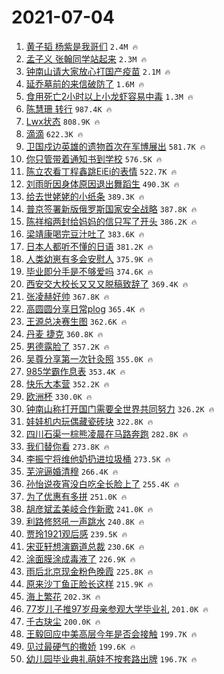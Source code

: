 # 2021-07-04

1. [黄子韬 杨紫是我哥们](https://s.weibo.com/weibo?q=%E9%BB%84%E5%AD%90%E9%9F%AC%20%E6%9D%A8%E7%B4%AB%E6%98%AF%E6%88%91%E5%93%A5%E4%BB%AC&Refer=top) `2.4M 🔥`
1. [孟子义 张翰同学站起来](https://s.weibo.com/weibo?q=%E5%AD%9F%E5%AD%90%E4%B9%89%20%E5%BC%A0%E7%BF%B0%E5%90%8C%E5%AD%A6%E7%AB%99%E8%B5%B7%E6%9D%A5&Refer=top) `2.3M 🔥`
1. [钟南山请大家放心打国产疫苗](https://s.weibo.com/weibo?q=%23%E9%92%9F%E5%8D%97%E5%B1%B1%E8%AF%B7%E5%A4%A7%E5%AE%B6%E6%94%BE%E5%BF%83%E6%89%93%E5%9B%BD%E4%BA%A7%E7%96%AB%E8%8B%97%23&Refer=top) `2.1M 🔥`
1. [延乔墓前的来信破防了](https://s.weibo.com/weibo?q=%23%E5%BB%B6%E4%B9%94%E5%A2%93%E5%89%8D%E7%9A%84%E6%9D%A5%E4%BF%A1%E7%A0%B4%E9%98%B2%E4%BA%86%23&Refer=top) `1.6M 🔥`
1. [食用死亡2小时以上小龙虾容易中毒](https://s.weibo.com/weibo?q=%23%E9%A3%9F%E7%94%A8%E6%AD%BB%E4%BA%A12%E5%B0%8F%E6%97%B6%E4%BB%A5%E4%B8%8A%E5%B0%8F%E9%BE%99%E8%99%BE%E5%AE%B9%E6%98%93%E4%B8%AD%E6%AF%92%23&Refer=top) `1.3M 🔥`
1. [陈慧珊 转行](https://s.weibo.com/weibo?q=%E9%99%88%E6%85%A7%E7%8F%8A%20%E8%BD%AC%E8%A1%8C&Refer=top) `987.4K 🔥`
1. [Lwx状态](https://s.weibo.com/weibo?q=%23Lwx%E7%8A%B6%E6%80%81%23&Refer=top) `808.9K 🔥`
1. [滴滴](https://s.weibo.com/weibo?q=%23%E6%BB%B4%E6%BB%B4%23&Refer=top) `622.3K 🔥`
1. [卫国戍边英雄的遗物首次在军博展出](https://s.weibo.com/weibo?q=%E5%8D%AB%E5%9B%BD%E6%88%8D%E8%BE%B9%E8%8B%B1%E9%9B%84%E7%9A%84%E9%81%97%E7%89%A9%E9%A6%96%E6%AC%A1%E5%9C%A8%E5%86%9B%E5%8D%9A%E5%B1%95%E5%87%BA&Refer=top) `581.7K 🔥`
1. [你只管带着通知书到学校](https://s.weibo.com/weibo?q=%23%E4%BD%A0%E5%8F%AA%E7%AE%A1%E5%B8%A6%E7%9D%80%E9%80%9A%E7%9F%A5%E4%B9%A6%E5%88%B0%E5%AD%A6%E6%A0%A1%23&Refer=top) `576.5K 🔥`
1. [陈立农看丁程鑫跳EiEi的表情](https://s.weibo.com/weibo?q=%23%E9%99%88%E7%AB%8B%E5%86%9C%E7%9C%8B%E4%B8%81%E7%A8%8B%E9%91%AB%E8%B7%B3EiEi%E7%9A%84%E8%A1%A8%E6%83%85%23&Refer=top) `522.7K 🔥`
1. [刘雨昕因身体原因退出舞蹈生](https://s.weibo.com/weibo?q=%23%E5%88%98%E9%9B%A8%E6%98%95%E5%9B%A0%E8%BA%AB%E4%BD%93%E5%8E%9F%E5%9B%A0%E9%80%80%E5%87%BA%E8%88%9E%E8%B9%88%E7%94%9F%23&Refer=top) `490.3K 🔥`
1. [给去世姥姥的小纸条](https://s.weibo.com/weibo?q=%23%E7%BB%99%E5%8E%BB%E4%B8%96%E5%A7%A5%E5%A7%A5%E7%9A%84%E5%B0%8F%E7%BA%B8%E6%9D%A1%23&Refer=top) `389.3K 🔥`
1. [普京签署新版俄罗斯国家安全战略](https://s.weibo.com/weibo?q=%23%E6%99%AE%E4%BA%AC%E7%AD%BE%E7%BD%B2%E6%96%B0%E7%89%88%E4%BF%84%E7%BD%97%E6%96%AF%E5%9B%BD%E5%AE%B6%E5%AE%89%E5%85%A8%E6%88%98%E7%95%A5%23&Refer=top) `387.8K 🔥`
1. [陈祥榕两封给妈妈的信只写了开头](https://s.weibo.com/weibo?q=%23%E9%99%88%E7%A5%A5%E6%A6%95%E4%B8%A4%E5%B0%81%E7%BB%99%E5%A6%88%E5%A6%88%E7%9A%84%E4%BF%A1%E5%8F%AA%E5%86%99%E4%BA%86%E5%BC%80%E5%A4%B4%23&Refer=top) `386.2K 🔥`
1. [梁靖康喝完豆汁吐了](https://s.weibo.com/weibo?q=%23%E6%A2%81%E9%9D%96%E5%BA%B7%E5%96%9D%E5%AE%8C%E8%B1%86%E6%B1%81%E5%90%90%E4%BA%86%23&Refer=top) `383.6K 🔥`
1. [日本人都听不懂的日语](https://s.weibo.com/weibo?q=%23%E6%97%A5%E6%9C%AC%E4%BA%BA%E9%83%BD%E5%90%AC%E4%B8%8D%E6%87%82%E7%9A%84%E6%97%A5%E8%AF%AD%23&Refer=top) `381.2K 🔥`
1. [人类幼崽有多会安慰人](https://s.weibo.com/weibo?q=%23%E4%BA%BA%E7%B1%BB%E5%B9%BC%E5%B4%BD%E6%9C%89%E5%A4%9A%E4%BC%9A%E5%AE%89%E6%85%B0%E4%BA%BA%23&Refer=top) `375.9K 🔥`
1. [毕业即分手是不够爱吗](https://s.weibo.com/weibo?q=%23%E6%AF%95%E4%B8%9A%E5%8D%B3%E5%88%86%E6%89%8B%E6%98%AF%E4%B8%8D%E5%A4%9F%E7%88%B1%E5%90%97%23&Refer=top) `374.6K 🔥`
1. [西安交大校长又又又脱稿致辞了](https://s.weibo.com/weibo?q=%23%E8%A5%BF%E5%AE%89%E4%BA%A4%E5%A4%A7%E6%A0%A1%E9%95%BF%E5%8F%88%E5%8F%88%E5%8F%88%E8%84%B1%E7%A8%BF%E8%87%B4%E8%BE%9E%E4%BA%86%23&Refer=top) `369.4K 🔥`
1. [张凌赫好帅](https://s.weibo.com/weibo?q=%23%E5%BC%A0%E5%87%8C%E8%B5%AB%E5%A5%BD%E5%B8%85%23&Refer=top) `367.8K 🔥`
1. [高圆圆分享日常plog](https://s.weibo.com/weibo?q=%23%E9%AB%98%E5%9C%86%E5%9C%86%E5%88%86%E4%BA%AB%E6%97%A5%E5%B8%B8plog%23&Refer=top) `365.4K 🔥`
1. [王源总决赛生图](https://s.weibo.com/weibo?q=%23%E7%8E%8B%E6%BA%90%E6%80%BB%E5%86%B3%E8%B5%9B%E7%94%9F%E5%9B%BE%23&Refer=top) `362.6K 🔥`
1. [丹麦 捷克](https://s.weibo.com/weibo?q=%E4%B8%B9%E9%BA%A6%20%E6%8D%B7%E5%85%8B&Refer=top) `360.8K 🔥`
1. [男德露脸了](https://s.weibo.com/weibo?q=%23%E7%94%B7%E5%BE%B7%E9%9C%B2%E8%84%B8%E4%BA%86%23&Refer=top) `357.2K 🔥`
1. [吴尊分享第一次针灸照](https://s.weibo.com/weibo?q=%23%E5%90%B4%E5%B0%8A%E5%88%86%E4%BA%AB%E7%AC%AC%E4%B8%80%E6%AC%A1%E9%92%88%E7%81%B8%E7%85%A7%23&Refer=top) `355.0K 🔥`
1. [985学霸作息表](https://s.weibo.com/weibo?q=%23985%E5%AD%A6%E9%9C%B8%E4%BD%9C%E6%81%AF%E8%A1%A8%23&Refer=top) `353.4K 🔥`
1. [快乐大本营](https://s.weibo.com/weibo?q=%E5%BF%AB%E4%B9%90%E5%A4%A7%E6%9C%AC%E8%90%A5&Refer=top) `352.2K 🔥`
1. [欧洲杯](https://s.weibo.com/weibo?q=%E6%AC%A7%E6%B4%B2%E6%9D%AF&Refer=top) `330.0K 🔥`
1. [钟南山称打开国门需要全世界共同努力](https://s.weibo.com/weibo?q=%23%E9%92%9F%E5%8D%97%E5%B1%B1%E7%A7%B0%E6%89%93%E5%BC%80%E5%9B%BD%E9%97%A8%E9%9C%80%E8%A6%81%E5%85%A8%E4%B8%96%E7%95%8C%E5%85%B1%E5%90%8C%E5%8A%AA%E5%8A%9B%23&Refer=top) `326.2K 🔥`
1. [娃娃机内玩偶藏瓷砖块](https://s.weibo.com/weibo?q=%23%E5%A8%83%E5%A8%83%E6%9C%BA%E5%86%85%E7%8E%A9%E5%81%B6%E8%97%8F%E7%93%B7%E7%A0%96%E5%9D%97%23&Refer=top) `322.8K 🔥`
1. [四川石渠一棕熊凌晨在马路奔跑](https://s.weibo.com/weibo?q=%23%E5%9B%9B%E5%B7%9D%E7%9F%B3%E6%B8%A0%E4%B8%80%E6%A3%95%E7%86%8A%E5%87%8C%E6%99%A8%E5%9C%A8%E9%A9%AC%E8%B7%AF%E5%A5%94%E8%B7%91%23&Refer=top) `282.8K 🔥`
1. [我们替你看](https://s.weibo.com/weibo?q=%23%E6%88%91%E4%BB%AC%E6%9B%BF%E4%BD%A0%E7%9C%8B%23&Refer=top) `273.8K 🔥`
1. [李振宁将维他奶扔进垃圾桶](https://s.weibo.com/weibo?q=%23%E6%9D%8E%E6%8C%AF%E5%AE%81%E5%B0%86%E7%BB%B4%E4%BB%96%E5%A5%B6%E6%89%94%E8%BF%9B%E5%9E%83%E5%9C%BE%E6%A1%B6%23&Refer=top) `273.5K 🔥`
1. [芜浣逼婚清穆](https://s.weibo.com/weibo?q=%23%E8%8A%9C%E6%B5%A3%E9%80%BC%E5%A9%9A%E6%B8%85%E7%A9%86%23&Refer=top) `266.4K 🔥`
1. [孙怡说夜宵没白吃全长脸上了](https://s.weibo.com/weibo?q=%23%E5%AD%99%E6%80%A1%E8%AF%B4%E5%A4%9C%E5%AE%B5%E6%B2%A1%E7%99%BD%E5%90%83%E5%85%A8%E9%95%BF%E8%84%B8%E4%B8%8A%E4%BA%86%23&Refer=top) `255.4K 🔥`
1. [为了优惠有多拼](https://s.weibo.com/weibo?q=%23%E4%B8%BA%E4%BA%86%E4%BC%98%E6%83%A0%E6%9C%89%E5%A4%9A%E6%8B%BC%23&Refer=top) `251.0K 🔥`
1. [胡彦斌孟美岐合作新歌](https://s.weibo.com/weibo?q=%23%E8%83%A1%E5%BD%A6%E6%96%8C%E5%AD%9F%E7%BE%8E%E5%B2%90%E5%90%88%E4%BD%9C%E6%96%B0%E6%AD%8C%23&Refer=top) `241.0K 🔥`
1. [利路修怒吼一声跳水](https://s.weibo.com/weibo?q=%23%E5%88%A9%E8%B7%AF%E4%BF%AE%E6%80%92%E5%90%BC%E4%B8%80%E5%A3%B0%E8%B7%B3%E6%B0%B4%23&Refer=top) `240.8K 🔥`
1. [贾玲1921观后感](https://s.weibo.com/weibo?q=%23%E8%B4%BE%E7%8E%B21921%E8%A7%82%E5%90%8E%E6%84%9F%23&Refer=top) `239.5K 🔥`
1. [宋亚轩想演霸道总裁](https://s.weibo.com/weibo?q=%23%E5%AE%8B%E4%BA%9A%E8%BD%A9%E6%83%B3%E6%BC%94%E9%9C%B8%E9%81%93%E6%80%BB%E8%A3%81%23&Refer=top) `230.6K 🔥`
1. [涂面膜涂成毒液了](https://s.weibo.com/weibo?q=%23%E6%B6%82%E9%9D%A2%E8%86%9C%E6%B6%82%E6%88%90%E6%AF%92%E6%B6%B2%E4%BA%86%23&Refer=top) `226.9K 🔥`
1. [雨后北京现金粉色晚霞](https://s.weibo.com/weibo?q=%23%E9%9B%A8%E5%90%8E%E5%8C%97%E4%BA%AC%E7%8E%B0%E9%87%91%E7%B2%89%E8%89%B2%E6%99%9A%E9%9C%9E%23&Refer=top) `225.8K 🔥`
1. [原来沙丁鱼正脸长这样](https://s.weibo.com/weibo?q=%23%E5%8E%9F%E6%9D%A5%E6%B2%99%E4%B8%81%E9%B1%BC%E6%AD%A3%E8%84%B8%E9%95%BF%E8%BF%99%E6%A0%B7%23&Refer=top) `215.9K 🔥`
1. [海上繁花](https://s.weibo.com/weibo?q=%E6%B5%B7%E4%B8%8A%E7%B9%81%E8%8A%B1&Refer=top) `202.3K 🔥`
1. [77岁儿子推97岁母亲参观大学毕业礼](https://s.weibo.com/weibo?q=%2377%E5%B2%81%E5%84%BF%E5%AD%90%E6%8E%A897%E5%B2%81%E6%AF%8D%E4%BA%B2%E5%8F%82%E8%A7%82%E5%A4%A7%E5%AD%A6%E6%AF%95%E4%B8%9A%E7%A4%BC%23&Refer=top) `201.0K 🔥`
1. [千古玦尘](https://s.weibo.com/weibo?q=%E5%8D%83%E5%8F%A4%E7%8E%A6%E5%B0%98&Refer=top) `200.0K 🔥`
1. [王毅回应中美高层今年是否会接触](https://s.weibo.com/weibo?q=%23%E7%8E%8B%E6%AF%85%E5%9B%9E%E5%BA%94%E4%B8%AD%E7%BE%8E%E9%AB%98%E5%B1%82%E4%BB%8A%E5%B9%B4%E6%98%AF%E5%90%A6%E4%BC%9A%E6%8E%A5%E8%A7%A6%23&Refer=top) `199.7K 🔥`
1. [见过最硬气的撒娇](https://s.weibo.com/weibo?q=%23%E8%A7%81%E8%BF%87%E6%9C%80%E7%A1%AC%E6%B0%94%E7%9A%84%E6%92%92%E5%A8%87%23&Refer=top) `199.6K 🔥`
1. [幼儿园毕业典礼萌娃不按套路出牌](https://s.weibo.com/weibo?q=%23%E5%B9%BC%E5%84%BF%E5%9B%AD%E6%AF%95%E4%B8%9A%E5%85%B8%E7%A4%BC%E8%90%8C%E5%A8%83%E4%B8%8D%E6%8C%89%E5%A5%97%E8%B7%AF%E5%87%BA%E7%89%8C%23&Refer=top) `196.7K 🔥`
